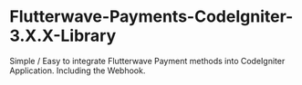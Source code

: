 # Flutterwave-Payments-CodeIgniter-3.X.X-Library
Simple / Easy to integrate Flutterwave Payment methods into CodeIgniter Application. Including the Webhook. 
